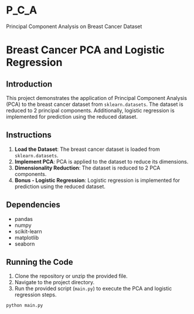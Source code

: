 # P_C_A
Principal Component Analysis on Breast Cancer Dataset
# Breast Cancer PCA and Logistic Regression

## Introduction

This project demonstrates the application of Principal Component Analysis (PCA) to the breast cancer dataset from `sklearn.datasets`. The dataset is reduced to 2 principal components. Additionally, logistic regression is implemented for prediction using the reduced dataset.

## Instructions

1. **Load the Dataset**: The breast cancer dataset is loaded from `sklearn.datasets`.
2. **Implement PCA**: PCA is applied to the dataset to reduce its dimensions.
3. **Dimensionality Reduction**: The dataset is reduced to 2 PCA components.
4. **Bonus - Logistic Regression**: Logistic regression is implemented for prediction using the reduced dataset.

## Dependencies

- pandas
- numpy
- scikit-learn
- matplotlib
- seaborn

## Running the Code

1. Clone the repository or unzip the provided file.
2. Navigate to the project directory.
3. Run the provided script (`main.py`) to execute the PCA and logistic regression steps.

```bash
python main.py
